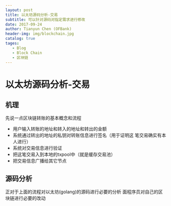 ```yaml
---
layout: post
title: 以太坊源码分析-交易
subtitle: 可以针对源码对指定需求进行修改
date: 2017-09-24
author: Tianyun Chen (OFBank)
header-img: img/blockchain.jpg
catalog: true
tages:
   - Blog
   - Block Chain
   - 区块链
---
```

# 以太坊源码分析-交易
## 机理

先说一点区块链转账的基本概念和流程

- 用户输入转账的地址和转入的地址和转出的金额
- 系统通过转出的地址的私钥对转账信息进行签名（用于证明这 笔交易确实有本人进行）
- 系统对交易信息进行验证
- 把这笔交易入到本地的txpool中（就是缓存交易池）
- 把交易信息广播给其它节点

## 源码分析
正对于上面的流程对以太坊(golang)的源码进行必要的分析 面程序员对自己的区块链进行必要的改动

